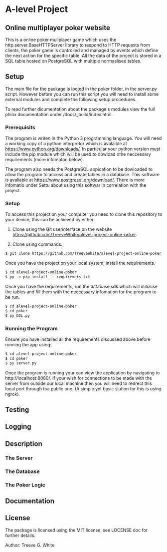 # A-level Project
## Online multiplayer poker website

This is a online poker muliplayer game which uses the http.server.BaseHTTPServer library to respond to HTTP requests from clients, the poker game is controlled and managed by events which define the next action for the specific table. All the data of the project is stored in a SQL table hosted on PostgreSQL with multiple normaslised tables.

## Setup
The main file for the package is locted in the poker folder, in the server.py script. However before you can run this script you will need to install some external modules and complete the following setup procedures.

To read further dicumentation about the package's modules view the full phinx documentation under /docs/_build/index.html.

### Prerequisits

The program is writen in the Python 3 programming language. You will need a working copy of a python interpretor which is avalaible at https://www.python.org/downloads/. In particular your python version must include the pip module which will be used to dowload othe neccessary requirements (more infomaton below).

The program also needs the PostgreSQL appication to be dowloaded to allow the program to access and create tables in a database. This software is avaliable at https://www.postgresql.org/download/. There is more infomatio under Settu about using this softwar in correlation with the project.
### Setup

To access this project on your computer you need to clone this repository to your device, this can be achieved by either:

1) Clone using the Git userinterface on the website https://github.com/TreeveWhite/alevel-project-online-poker.

2) Clone using commands.

```bash
$ git clone https://github.com/TreeveWhite/alevel-project-online-poker
```

Once you have the project on your local system, install the requirements.

```bash
$ cd alevel-project-online-poker
$ py -m pip install -r requiremets.txt
```

Once you have the requirements, run the database sdk which will initialise the tables and fill them with the neccessary infomation for the program to be run.

```bash
$ cd alevel-project-online-poker
$ cd poker
$ py DDL.py
```
### Running the Program

Ensure you have installed all the requirements discussed above before running the app using:

```bash
$ cd alevel-project-online-poker
$ cd poker
$ py server.py
```

Once the program is running your can view the application by navigating to http://localhost:8080/. If your wish for connections to be made with the server from outside our local machine then you will need to redrect this local port through toa public one. (A simple yet basic slution for this is using ngrok).

## Testing

## Logging

## Description
### The Server

### The Database

### The Poker Logic

## Documentation

## License

The package is licensed using the MIT license, see LOCENSE doc for further details.

Author: Treeve G. White
